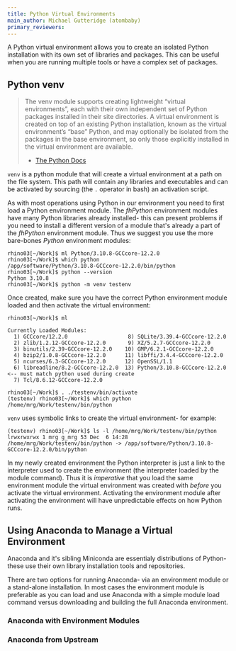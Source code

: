 ```yaml
---
title: Python Virtual Environments
main_author: Michael Gutteridge (atombaby)
primary_reviewers:
---
```


A Python virtual environment allows you to create an isolated Python installation with its own set of libraries and packages.  This can be useful when you are running multiple tools or have a complex set of packages.

## Python venv 

> The venv module supports creating lightweight “virtual environments”, each with their own independent set of Python packages installed in their site directories. A virtual environment is created on top of an existing Python installation, known as the virtual environment’s “base” Python, and may optionally be isolated from the packages in the base environment, so only those explicitly installed in the virtual environment are available.
>  - [The Python Docs](https://docs.python.org/3/library/venv.html)

`venv` is a python module that will create a virtual environment at a path on the file system.  This path will contain any libraries and executables and can be activated by sourcing (the `.` operator in bash) an activation script.

As with most operations using Python in our environment you need to first load a Python environment module.  The _fhPython_ environment modules have many Python libraries already installed- this can present problems if you need to install a different version of a module that's already a part of the _fhPython_ environment module.  Thus we suggest you use the more bare-bones _Python_ environment modules:

```console
rhino03[~/Work]$ ml Python/3.10.8-GCCcore-12.2.0
rhino03[~/Work]$ which python
/app/software/Python/3.10.8-GCCcore-12.2.0/bin/python
rhino03[~/Work]$ python --version
Python 3.10.8
rhino03[~/Work]$ python -m venv testenv
```

Once created, make sure you have the correct Python environment module loaded and then activate the virtual environment:

```console
rhino03[~/Work]$ ml

Currently Loaded Modules:
  1) GCCcore/12.2.0                   8) SQLite/3.39.4-GCCcore-12.2.0
  2) zlib/1.2.12-GCCcore-12.2.0       9) XZ/5.2.7-GCCcore-12.2.0
  3) binutils/2.39-GCCcore-12.2.0    10) GMP/6.2.1-GCCcore-12.2.0
  4) bzip2/1.0.8-GCCcore-12.2.0      11) libffi/3.4.4-GCCcore-12.2.0
  5) ncurses/6.3-GCCcore-12.2.0      12) OpenSSL/1.1
  6) libreadline/8.2-GCCcore-12.2.0  13) Python/3.10.8-GCCcore-12.2.0  <-- must match python used during create
  7) Tcl/8.6.12-GCCcore-12.2.0

rhino03[~/Work]$ . ./testenv/bin/activate
(testenv) rhino03[~/Work]$ which python
/home/mrg/Work/testenv/bin/python
```

`venv` uses symbolic links to create the virtual environment- for example:

```console
(testenv) rhino03[~/Work]$ ls -l /home/mrg/Work/testenv/bin/python
lrwxrwxrwx 1 mrg g_mrg 53 Dec  6 14:28 /home/mrg/Work/testenv/bin/python -> /app/software/Python/3.10.8-GCCcore-12.2.0/bin/python
```

In my newly created environment the Python interpreter is just a link to the interpreter used to create the environment (the interpreter loaded by the module command).  Thus it is _imperative_ that you load the same environment module the virtual environment was created with _before_ you activate the virtual environment.  Activating the environment module after activating the environment will have unpredictable effects on how Python runs.

## Using Anaconda to Manage a Virtual Environment

Anaconda and it's sibling Miniconda are essentialy distributions of Python- these use their own library installation tools and repositories.

There are two options for running Anaconda- via an environment module or a stand-alone installation.  In most cases the environment module is preferable as you can load and use Anaconda with a simple module load command versus downloading and building the full Anaconda environment.

### Anaconda with Environment Modules

### Anaconda from Upstream
